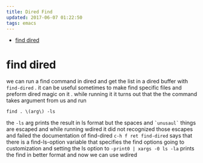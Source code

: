 ```yaml
---
title: Dired Find
updated: 2017-06-07 01:22:50
tags: emacs
---
```

- [find dired](#org14f9434)


<a id="org14f9434"></a>

# find dired

we can run a find command in dired and get the list in a dired buffer with `find-dired` . it can be useful sometimes to make find specific files and preform dired magic on it . while running it it turns out that the the command takes argument from us and run

```shell
find . \(arg\) -ls
```

the `-ls` arg prints the result in ls format but the spaces and `` `unusaul` `` things are escaped and while running wdired it did not recognized those escapes and failed the documentation of find-dired `c-h f ret find-dired` says that there is a find-ls-option variable that specifies the find options going to customization and setting the ls option to `-print0 | xargs -0 ls -la` prints the find in better format and now we can use wdired
